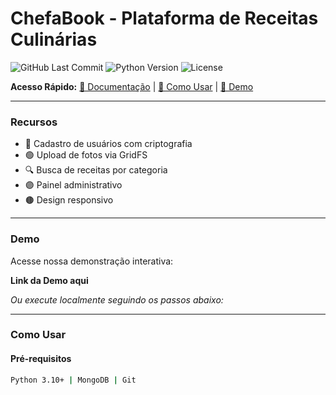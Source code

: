# ChefaBook - Plataforma de Receitas Culinárias

![GitHub Last Commit](https://img.shields.io/github/last-commit/seu-usuario/ChefaBook)
![Python Version](https://img.shields.io/badge/python-3.10%2B-blue)
![License](https://img.shields.io/badge/license-MIT-green)

**Acesso Rápido:** [📅 Documentação](#documentação) | [🔄 Como Usar](#como-usar) | [🎥 Demo](#demo)

---

### Recursos

- 📄 Cadastro de usuários com criptografia
- 🟢 Upload de fotos via GridFS
- 🔍 Busca de receitas por categoria
- 🟣 Painel administrativo
- 🟤 Design responsivo

---

### Demo

Acesse nossa demonstração interativa:

**Link da Demo aqui**

*Ou execute localmente seguindo os passos abaixo:*

---

### Como Usar

#### Pré-requisitos

```bash
Python 3.10+ | MongoDB | Git